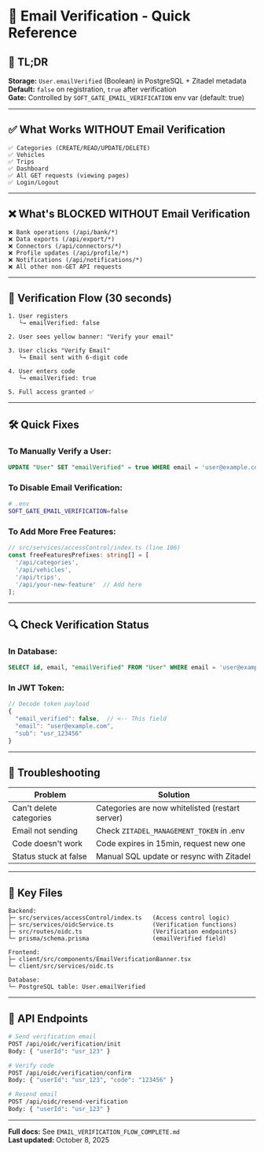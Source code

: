 # 📧 Email Verification - Quick Reference

## 🎯 TL;DR

**Storage:** `User.emailVerified` (Boolean) in PostgreSQL + Zitadel metadata  
**Default:** `false` on registration, `true` after verification  
**Gate:** Controlled by `SOFT_GATE_EMAIL_VERIFICATION` env var (default: true)

---

## ✅ What Works WITHOUT Email Verification

```
✅ Categories (CREATE/READ/UPDATE/DELETE)
✅ Vehicles
✅ Trips  
✅ Dashboard
✅ All GET requests (viewing pages)
✅ Login/Logout
```

---

## ❌ What's BLOCKED WITHOUT Email Verification

```
❌ Bank operations (/api/bank/*)
❌ Data exports (/api/export/*)
❌ Connectors (/api/connectors/*)
❌ Profile updates (/api/profile/*)
❌ Notifications (/api/notifications/*)
❌ All other non-GET API requests
```

---

## 🔄 Verification Flow (30 seconds)

```
1. User registers
   └→ emailVerified: false

2. User sees yellow banner: "Verify your email"

3. User clicks "Verify Email"
   └→ Email sent with 6-digit code

4. User enters code
   └→ emailVerified: true

5. Full access granted ✅
```

---

## 🛠️ Quick Fixes

### To Manually Verify a User:
```sql
UPDATE "User" SET "emailVerified" = true WHERE email = 'user@example.com';
```

### To Disable Email Verification:
```bash
# .env
SOFT_GATE_EMAIL_VERIFICATION=false
```

### To Add More Free Features:
```typescript
// src/services/accessControl/index.ts (line 106)
const freeFeaturesPrefixes: string[] = [
  '/api/categories',
  '/api/vehicles',
  '/api/trips',
  '/api/your-new-feature'  // Add here
];
```

---

## 🔍 Check Verification Status

### In Database:
```sql
SELECT id, email, "emailVerified" FROM "User" WHERE email = 'user@example.com';
```

### In JWT Token:
```javascript
// Decode token payload
{
  "email_verified": false,  // <-- This field
  "email": "user@example.com",
  "sub": "usr_123456"
}
```

---

## 🚨 Troubleshooting

| Problem | Solution |
|---------|----------|
| Can't delete categories | Categories are now whitelisted (restart server) |
| Email not sending | Check `ZITADEL_MANAGEMENT_TOKEN` in .env |
| Code doesn't work | Code expires in 15min, request new one |
| Status stuck at false | Manual SQL update or resync with Zitadel |

---

## 📍 Key Files

```
Backend:
├─ src/services/accessControl/index.ts   (Access control logic)
├─ src/services/oidcService.ts           (Verification functions)
├─ src/routes/oidc.ts                    (Verification endpoints)
└─ prisma/schema.prisma                  (emailVerified field)

Frontend:
├─ client/src/components/EmailVerificationBanner.tsx
└─ client/src/services/oidc.ts

Database:
└─ PostgreSQL table: User.emailVerified
```

---

## 🎯 API Endpoints

```bash
# Send verification email
POST /api/oidc/verification/init
Body: { "userId": "usr_123" }

# Verify code
POST /api/oidc/verification/confirm  
Body: { "userId": "usr_123", "code": "123456" }

# Resend email
POST /api/oidc/resend-verification
Body: { "userId": "usr_123" }
```

---

**Full docs:** See `EMAIL_VERIFICATION_FLOW_COMPLETE.md`  
**Last updated:** October 8, 2025












